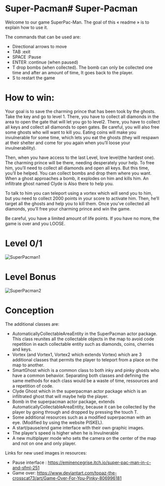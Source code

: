 # Super-Pacman# Super-Pacman

Welcome to our game SuperPac-Man. The goal of this « readme » is to explain how to use it.

The commands that can be used are:
- Directional arrows to move
- TAB :exit
- SPACE :Pause 
- ENTER :continue (when paused)
- T drop bombs (when collected). The bomb can only be collected one time and after an amount of time, It goes back to the player.
- S to restart the game


# How to win:

Your goal is to save the charming prince that has been took by the ghosts. Take the key and go to level 1. There, you have to collect all diamonds in the area to open the gate that will let you go to level2. There, you have to collect all keys and collect all diamonds to open gates. Be careful, you will also free some ghosts who will want to kill you. Eating coins will make you invulnerable for some time, which lets you eat the ghosts (they will respawn at their shelter and come for you again when you’ll loose your invulnerability).

Then, when you have access to the last Level, love level(the hardest one). The charming prince will be there, needing desperately your help. To free him, you’ll need to collect all diamonds and open all keys. But this time, you’ll be helped.
You can collect bombs and drop them where you want. When a ghost approaches a bomb, it explodes on him and kills him. An infiltrate ghost named Clyde is Also there to help you.

To talk to him you can teleport using a vortex which will send you to him, but you need to collect 2000 points in your score to activate him. Then, he’ll target all the ghosts and help you to kill them. Once you’ve collected all diamonds, you’ll free your charming prince and win the game.

Be careful, you have a limited amount of life points. If you have no more, the game is over and you LOOSE.

# Level 0/1

![SuperPacman1](gif/SuperPacman1.gif)

# Level Bonus

![SuperPacman2](gif/SuperPacman2.gif)


# Conception

The additional classes are:

- AutomaticallyCollectableAreaEntity in the SuperPacman actor package. This class reunites all the collectable objects in the map to avoid code repetition in each collectable entity such as diamonds, coins, cherries and keys. 
- Vortex (and Vortex1, Vortex2 which extends Vortex) which are 3 additional classes that permits the player to teleport from a place on the map to another.
- SmartGhost which is a common class to both inky and pinky ghosts who have a common behavior. Separating both classes and defining the same methods for each class would be a waste of time, ressources and a repetition of code.
- Clyde Ghost which in the superpacman actor package which is an infiltrated ghost that will maybe help the player.
- Bomb in the superpacman actor package, extends AutomaticallyCollectableAreaEntity, because it can be collected by the player by going through and dropped by pressing the touch T.
- Some additional resources such as a modified superpacman with an eye. (Modified by using the website PISKEL).
- A start/pause/end game interface with their own graphic images.
- The player’s speed is higher when he is Invulnerable
- A new multiplayer mode who sets the camera on the center of the map and not on one and only player.

Links for new used images in resources:
- Pause interface : https://eminencegrise.itch.io/super-pac-man-in-c-and-sfml-251
- Game over: https://www.deviantart.com/topaz-the-crosscat73/art/Game-Over-For-You-Pinky-806996181
